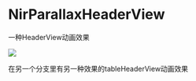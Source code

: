 # NirParallaxHeaderView
一种HeaderView动画效果

![](https://github.com/zpz1237/NirParallaxHeaderView/blob/master/test.gif)

在另一个分支里有另一种效果的tableHeaderView动画效果

